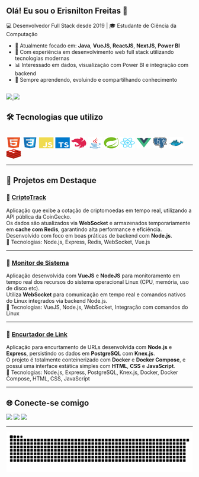 <!--
**Erisnilton/Erisnilton** is a ✨ _special_ ✨ repository because its `README.md` appears on your GitHub profile.
-->

## Olá! Eu sou o Erisnilton Freitas 👋

💻 Desenvolvedor Full Stack desde 2019 | 🎓 Estudante de Ciência da Computação

- 🚀 Atualmente focado em: **Java**, **VueJS**, **ReactJS**, **NextJS**, **Power BI**
- 🧠 Com experiência em desenvolvimento web full stack utilizando tecnologias modernas
- 📊 Interessado em dados, visualização com Power BI e integração com backend
- 🔄 Sempre aprendendo, evoluindo e compartilhando conhecimento

##

<div>
  <a href="https://github.com/erisnilton">
    <img height="180em" src="https://github-readme-stats.vercel.app/api?username=erisnilton&show_icons=true&theme=dark&include_all_commits=true&count_private=true"/>
    <img height="180em" src="https://github-readme-stats.vercel.app/api/top-langs/?username=erisnilton&layout=compact&langs_count=7&theme=dark"/>
  </a>
</div>

## 🛠️ Tecnologias que utilizo

<div style="display: inline_block"><br>
  <img align="center" title="HTML" alt="HTML" height="30" width="40" src="https://raw.githubusercontent.com/devicons/devicon/master/icons/html5/html5-original.svg">
  <img align="center" title="CSS" alt="CSS" height="30" width="40" src="https://raw.githubusercontent.com/devicons/devicon/master/icons/css3/css3-original.svg">
  <img align="center" title="JavaScript" alt="Javascript" height="30" width="40" src="https://raw.githubusercontent.com/devicons/devicon/master/icons/javascript/javascript-plain.svg">
  <img align="center" title="Typescript" alt="Typescript" height="30" width="40" src="https://raw.githubusercontent.com/devicons/devicon/master/icons/typescript/typescript-plain.svg">
  <img align="center" title="NestJS" alt="NestJs" height="30" width="40" src="https://github.com/devicons/devicon/blob/master/icons/nestjs/nestjs-original.svg">
  <img align="center" title="Java" alt="Java" height="30" width="40" src="https://github.com/devicons/devicon/blob/master/icons/java/java-original.svg">
  <img align="center" title="Spring Boot" alt="Spring Boot" height="30" width="40" src="https://github.com/devicons/devicon/blob/master/icons/spring/spring-original.svg">
  <img align="center" title="ReactJS" alt="ReactJS" height="30" width="40" src="https://github.com/devicons/devicon/blob/master/icons/react/react-original.svg">
  <img align="center" title="VueJS" alt="VueJS" height="30" width="40" src="https://github.com/devicons/devicon/blob/master/icons/vuejs/vuejs-original.svg">
  <img align="center" title="Postgresql" alt="Postgresql" height="30" width="40" src="https://github.com/devicons/devicon/blob/master/icons/postgresql/postgresql-original.svg">
  <img align="center" title="Docker" alt="Docker" height="30" width="40" src="https://github.com/devicons/devicon/blob/master/icons/docker/docker-original.svg">
  <img align="center" title="Redis" alt="Redis" height="30" width="40" src="https://github.com/devicons/devicon/blob/master/icons/redis/redis-original.svg">
</div>

---

## 🚀 Projetos em Destaque

### 📌 [CriptoTrack](https://github.com/erisnilton/criptotrack)  
Aplicação que exibe a cotação de criptomoedas em tempo real, utilizando a API pública da CoinGecko.  
Os dados são atualizados via **WebSocket** e armazenados temporariamente em **cache com Redis**, garantindo alta performance e eficiência.  
Desenvolvido com foco em boas práticas de backend com **Node.js**.  
🔧 Tecnologias: Node.js, Express, Redis, WebSocket, Vue.js

---

### 📌 [Monitor de Sistema](https://github.com/erisnilton/monitor-do-sistema)  
Aplicação desenvolvida com **VueJS** e **NodeJS** para monitoramento em tempo real dos recursos do sistema operacional Linux (CPU, memória, uso de disco etc).  
Utiliza **WebSocket** para comunicação em tempo real e comandos nativos do Linux integrados via backend Node.js.  
🔧 Tecnologias: VueJS, Node.js, WebSocket, Integração com comandos do Linux

---

### 📌 [Encurtador de Link](https://github.com/erisnilton/encurtador-de-link)  
Aplicação para encurtamento de URLs desenvolvida com **Node.js** e **Express**, persistindo os dados em **PostgreSQL** com **Knex.js**.  
O projeto é totalmente conteinerizado com **Docker** e **Docker Compose**, e possui uma interface estática simples com **HTML**, **CSS** e **JavaScript**.  
🔧 Tecnologias: Node.js, Express, PostgreSQL, Knex.js, Docker, Docker Compose, HTML, CSS, JavaScript

---

## 🌐 Conecte-se comigo

<div>
  <a href="https://discord.gg/Erisnilton#6599" target="_blank"><img src="https://img.shields.io/badge/Discord-7289DA?style=for-the-badge&logo=discord&logoColor=white" target="_blank"></a> 
  <a href="mailto:contato@erisnilton.dev"><img src="https://img.shields.io/badge/-Gmail-%23333?style=for-the-badge&logo=gmail&logoColor=white" target="_blank"></a>
  <a href="https://www.linkedin.com/in/erisnilton" target="_blank"><img src="https://img.shields.io/badge/-LinkedIn-%230077B5?style=for-the-badge&logo=linkedin&logoColor=white" target="_blank"></a>
</div>

---

<!-- Animação Snake -->
![Snake animation](https://github.com/erisnilton/erisnilton/blob/output/github-contribution-grid-snake.svg)
